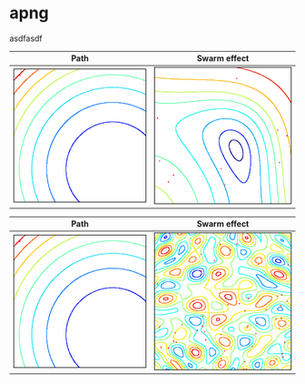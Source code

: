 # apng

asdfasdf



| Path | Swarm effect |
| :--------------------------------------------------------------------------------------------------------------: | :----------------------------------------------------------------------------------------------------------------------------: |
|        ![](outfile1.png)         |        ![](outfile2.png)         |



| Path | Swarm effect |
| :--------------------------------------------------------------------------------------------------------------: | :----------------------------------------------------------------------------------------------------------------------------: |
|        ![](outfile1.png)         |        ![](outfile3.png)         |